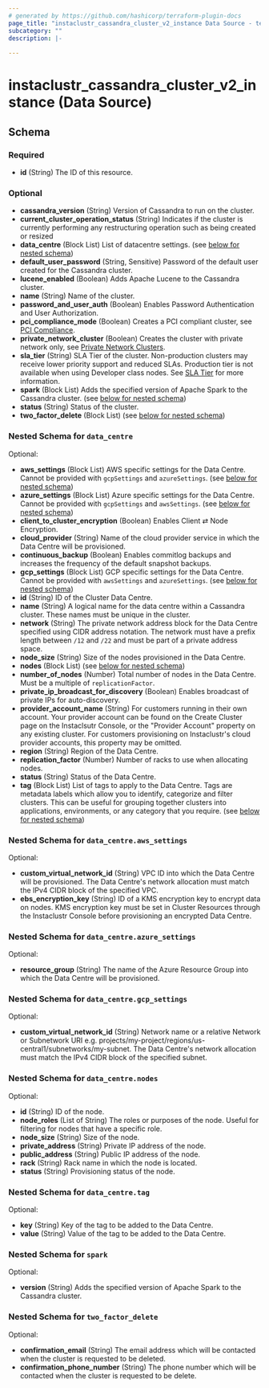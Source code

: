 ```yaml
---
# generated by https://github.com/hashicorp/terraform-plugin-docs
page_title: "instaclustr_cassandra_cluster_v2_instance Data Source - terraform-provider-instaclustr"
subcategory: ""
description: |-
  
---
```


# instaclustr_cassandra_cluster_v2_instance (Data Source)





<!-- schema generated by tfplugindocs -->
## Schema

### Required

- **id** (String) The ID of this resource.

### Optional

- **cassandra_version** (String) Version of Cassandra to run on the cluster.
- **current_cluster_operation_status** (String) Indicates if the cluster is currently performing any restructuring operation such as being created or resized
- **data_centre** (Block List) List of datacentre settings. (see [below for nested schema](#nestedblock--data_centre))
- **default_user_password** (String, Sensitive) Password of the default user created for the Cassandra cluster.
- **lucene_enabled** (Boolean) Adds Apache Lucene to the Cassandra cluster.
- **name** (String) Name of the cluster.
- **password_and_user_auth** (Boolean) Enables Password Authentication and User Authorization.
- **pci_compliance_mode** (Boolean) Creates a PCI compliant cluster, see [PCI Compliance](https://www.instaclustr.com/support/documentation/useful-information/pci-compliance/).
- **private_network_cluster** (Boolean) Creates the cluster with private network only, see [Private Network Clusters](https://www.instaclustr.com/support/documentation/useful-information/private-network-clusters/).
- **sla_tier** (String) SLA Tier of the cluster. Non-production clusters may receive lower priority support and reduced SLAs. Production tier is not available when using Developer class nodes. See [SLA Tier](https://www.instaclustr.com/support/documentation/useful-information/sla-tier/) for more information.
- **spark** (Block List) Adds the specified version of Apache Spark to the Cassandra cluster. (see [below for nested schema](#nestedblock--spark))
- **status** (String) Status of the cluster.
- **two_factor_delete** (Block List) (see [below for nested schema](#nestedblock--two_factor_delete))

<a id="nestedblock--data_centre"></a>
### Nested Schema for `data_centre`

Optional:

- **aws_settings** (Block List) AWS specific settings for the Data Centre. Cannot be provided with `gcpSettings` and `azureSettings`. (see [below for nested schema](#nestedblock--data_centre--aws_settings))
- **azure_settings** (Block List) Azure specific settings for the Data Centre. Cannot be provided with `gcpSettings` and `awsSettings`. (see [below for nested schema](#nestedblock--data_centre--azure_settings))
- **client_to_cluster_encryption** (Boolean) Enables Client ⇄ Node Encryption.
- **cloud_provider** (String) Name of the cloud provider service in which the Data Centre will be provisioned.
- **continuous_backup** (Boolean) Enables commitlog backups and increases the frequency of the default snapshot backups.
- **gcp_settings** (Block List) GCP specific settings for the Data Centre. Cannot be provided with `awsSettings` and `azureSettings`. (see [below for nested schema](#nestedblock--data_centre--gcp_settings))
- **id** (String) ID of the Cluster Data Centre.
- **name** (String) A logical name for the data centre within a Cassandra cluster. These names must be unique in the cluster.
- **network** (String) The private network address block for the Data Centre specified using CIDR address notation. The network must have a prefix length between `/12` and `/22` and must be part of a private address space.
- **node_size** (String) Size of the nodes provisioned in the Data Centre.
- **nodes** (Block List) (see [below for nested schema](#nestedblock--data_centre--nodes))
- **number_of_nodes** (Number) Total number of nodes in the Data Centre. Must be a multiple of `replicationFactor`.
- **private_ip_broadcast_for_discovery** (Boolean) Enables broadcast of private IPs for auto-discovery.
- **provider_account_name** (String) For customers running in their own account. Your provider account can be found on the Create Cluster page on the Instaclsutr Console, or the "Provider Account" property on any existing cluster. For customers provisioning on Instaclustr's cloud provider accounts, this property may be omitted.
- **region** (String) Region of the Data Centre.
- **replication_factor** (Number) Number of racks to use when allocating nodes.
- **status** (String) Status of the Data Centre.
- **tag** (Block List) List of tags to apply to the Data Centre. Tags are metadata labels which  allow you to identify, categorize and filter clusters. This can be useful for grouping together clusters into applications, environments, or any category that you require. (see [below for nested schema](#nestedblock--data_centre--tag))

<a id="nestedblock--data_centre--aws_settings"></a>
### Nested Schema for `data_centre.aws_settings`

Optional:

- **custom_virtual_network_id** (String) VPC ID into which the Data Centre will be provisioned. The Data Centre's network allocation must match the IPv4 CIDR block of the specified VPC.
- **ebs_encryption_key** (String) ID of a KMS encryption key to encrypt data on nodes. KMS encryption key must be set in Cluster Resources through the Instaclustr Console before provisioning an encrypted Data Centre.


<a id="nestedblock--data_centre--azure_settings"></a>
### Nested Schema for `data_centre.azure_settings`

Optional:

- **resource_group** (String) The name of the Azure Resource Group into which the Data Centre will be provisioned.


<a id="nestedblock--data_centre--gcp_settings"></a>
### Nested Schema for `data_centre.gcp_settings`

Optional:

- **custom_virtual_network_id** (String) Network name or a relative Network or Subnetwork URI e.g. projects/my-project/regions/us-central1/subnetworks/my-subnet. The Data Centre's network allocation must match the IPv4 CIDR block of the specified subnet.


<a id="nestedblock--data_centre--nodes"></a>
### Nested Schema for `data_centre.nodes`

Optional:

- **id** (String) ID of the node.
- **node_roles** (List of String) The roles or purposes of the node. Useful for filtering for nodes that have a specific role.
- **node_size** (String) Size of the node.
- **private_address** (String) Private IP address of the node.
- **public_address** (String) Public IP address of the node.
- **rack** (String) Rack name in which the node is located.
- **status** (String) Provisioning status of the node.


<a id="nestedblock--data_centre--tag"></a>
### Nested Schema for `data_centre.tag`

Optional:

- **key** (String) Key of the tag to be added to the Data Centre.
- **value** (String) Value of the tag to be added to the Data Centre.



<a id="nestedblock--spark"></a>
### Nested Schema for `spark`

Optional:

- **version** (String) Adds the specified version of Apache Spark to the Cassandra cluster.


<a id="nestedblock--two_factor_delete"></a>
### Nested Schema for `two_factor_delete`

Optional:

- **confirmation_email** (String) The email address which will be contacted when the cluster is requested to be deleted.
- **confirmation_phone_number** (String) The phone number which will be contacted when the cluster is requested to be delete.


